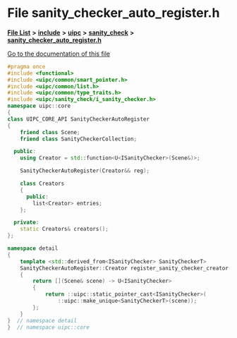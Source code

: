 

# File sanity\_checker\_auto\_register.h

[**File List**](files.md) **>** [**include**](dir_d44c64559bbebec7f509842c48db8b23.md) **>** [**uipc**](dir_9f30510905f1286cc334e7ecdb1aceca.md) **>** [**sanity\_check**](dir_bc94a01fec317e710a764ca285cf9c79.md) **>** [**sanity\_checker\_auto\_register.h**](sanity__checker__auto__register_8h.md)

[Go to the documentation of this file](sanity__checker__auto__register_8h.md)


```C++
#pragma once
#include <functional>
#include <uipc/common/smart_pointer.h>
#include <uipc/common/list.h>
#include <uipc/common/type_traits.h>
#include <uipc/sanity_check/i_sanity_checker.h>
namespace uipc::core
{
class UIPC_CORE_API SanityCheckerAutoRegister
{
    friend class Scene;
    friend class SanityCheckerCollection;

  public:
    using Creator = std::function<U<ISanityChecker>(Scene&)>;

    SanityCheckerAutoRegister(Creator&& reg);

    class Creators
    {
      public:
        list<Creator> entries;
    };

  private:
    static Creators& creators();
};

namespace detail
{
    template <std::derived_from<ISanityChecker> SanityCheckerT>
    SanityCheckerAutoRegister::Creator register_sanity_checker_creator()
    {
        return [](Scene& scene) -> U<ISanityChecker>
        {
            return ::uipc::static_pointer_cast<ISanityChecker>(
                ::uipc::make_unique<SanityCheckerT>(scene));
        };
    }
}  // namespace detail
}  // namespace uipc::core
```


